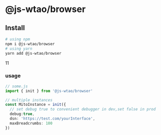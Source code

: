 # @js-wtao/browser


## Install

```bash
# using npm
npm i @js-wtao/browser
# using yarn
yarn add @js-wtao/browser
```
11
### usage

```typescript
// some.js
import { init } from '@js-wtao/browser'

// multiple instances
const MitoInstance = init({
  // set debug true to convenient debugger in dev,set false in prod
  debug:true,
  dsn: 'https://test.com/yourInterface',
  maxBreadcrumbs: 100
})
```

